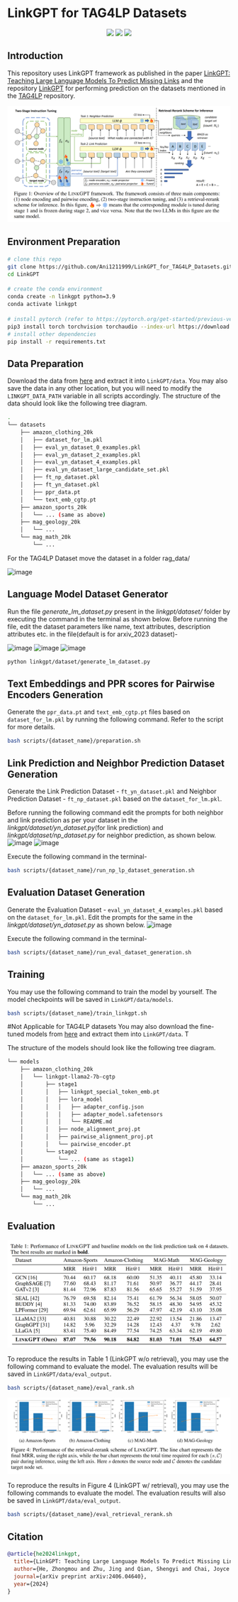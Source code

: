 # LinkGPT for TAG4LP Datasets


<p align="center">
    <a href="https://arxiv.org/abs/2406.04640" alt="arXiv">
        <img src="https://img.shields.io/badge/arXiv-2406.04640-b31b1b.svg?logo=arxiv&logoColor=fff" /></a>
    <a href="https://drive.google.com/file/d/1-_57MT-Mtp_oYnqSc0Kos7BpDBAyPuy5/view?usp=drive_link" alt="GoogleDrive Datasets">
        <img src="https://img.shields.io/badge/GoogleDrive-Datasets-4285F4?logo=googledrive&logoColor=fff" /></a>
    <a href="https://drive.google.com/file/d/17h3ToYyZFp9dcQ9FJjLL6KT-KvrN1BpH/view?usp=sharing" alt="GoogleDrive Models">
        <img src="https://img.shields.io/badge/GoogleDrive-Models-4285F4?logo=googledrive&logoColor=fff" /></a>
</p>

## Introduction

This repository uses LinkGPT framework as published in the paper [LinkGPT: Teaching Large Language Models To Predict Missing Links]( https://arxiv.org/abs/2406.04640 ) and the repository [LinkGPT](https://github.com/twelfth-star/LinkGPT) for performing prediction on the datasets mentioned in the [TAG4LP](https://github.com/ChenS676/TAG4LP) repository.


![Architecture of LinkGPT](assets/arch.png)

## Environment Preparation

```bash
# clone this repo
git clone https://github.com/Ani1211999/LinkGPT_for_TAG4LP_Datasets.git
cd LinkGPT

# create the conda environment
conda create -n linkgpt python=3.9
conda activate linkgpt

# install pytorch (refer to https://pytorch.org/get-started/previous-versions/ for other cuda versions)
pip3 install torch torchvision torchaudio --index-url https://download.pytorch.org/whl/cu118
# install other dependencies
pip install -r requirements.txt
```

## Data Preparation

Download the data from [here](https://drive.google.com/file/d/1-_57MT-Mtp_oYnqSc0Kos7BpDBAyPuy5/view?usp=drive_link) and extract it into `LinkGPT/data`. You may also save the data in any other location, but you will need to modify the `LINKGPT_DATA_PATH` variable in all scripts accordingly. The structure of the data should look like the following tree diagram.

```bash
.
└── datasets
    ├── amazon_clothing_20k
    │   ├── dataset_for_lm.pkl
    │   ├── eval_yn_dataset_0_examples.pkl
    │   ├── eval_yn_dataset_2_examples.pkl
    │   ├── eval_yn_dataset_4_examples.pkl
    │   ├── eval_yn_dataset_large_candidate_set.pkl
    │   ├── ft_np_dataset.pkl
    │   ├── ft_yn_dataset.pkl
    │   ├── ppr_data.pt
    │   └── text_emb_cgtp.pt
    ├── amazon_sports_20k
    │   └── ... (same as above)
    ├── mag_geology_20k
    │   └── ...
    └── mag_math_20k
        └── ...

```
For the TAG4LP Dataset move the dataset in a folder rag_data/ 

![image](https://github.com/user-attachments/assets/6a372dde-0a82-4311-9b03-7978210509b6)

## Language Model Dataset Generator
Run the file _generate_lm_dataset.py_ present in the _linkgpt/dataset/_ folder by executing the command in the terminal as shown below.
Before running the file, edit the dataset parameters like name, text attributes, description attributes etc. in the file(default is for arxiv_2023 dataset)-

![image](https://github.com/user-attachments/assets/43cc433d-8f1c-4081-8578-c55aab417299)
![image](https://github.com/user-attachments/assets/cdd4ded3-8b0f-4401-9d55-5a25b7f0c90f)
![image](https://github.com/user-attachments/assets/52516819-da14-4554-9be2-ac66c4e03d00)

```bash
python linkgpt/dataset/generate_lm_dataset.py
```
## Text Embeddings and PPR scores for Pairwise Encoders Generation
Generate the `ppr_data.pt` and `text_emb_cgtp.pt` files based on `dataset_for_lm.pkl` by running the following command. Refer to the script for more details.

```bash
bash scripts/{dataset_name}/preparation.sh
```

## Link Prediction and Neighbor Prediction Dataset Generation
Generate the Link Prediction Dataset - `ft_yn_dataset.pkl` and  Neighbor Prediction Dataset - `ft_np_dataset.pkl` based on the `dataset_for_lm.pkl`.

Before running the following command edit the prompts for both neighbor and link prediction as per your dataset in the _linkgpt/dataset/yn_dataset.py_(for link prediction) and _linkgpt/dataset/np_dataset.py_ for neighbor prediction, as shown below.
![image](https://github.com/user-attachments/assets/49e8fd48-6094-4db5-a84c-867119907db5)
![image](https://github.com/user-attachments/assets/3eed3246-6658-4067-8a20-9ddc572771ea)

Execute the following command in the terminal-

```bash
bash scripts/{dataset_name}/run_np_lp_dataset_generation.sh
```

## Evaluation Dataset Generation
Generate the Evaluation Dataset - `eval_yn_dataset_4_examples.pkl`  based on the `dataset_for_lm.pkl`. Edit the prompts for the same in the  _linkgpt/dataset/yn_dataset.py_ as shown below.
![image](https://github.com/user-attachments/assets/aaf748f0-a7db-4bb9-9c61-361562ef5a87)

Execute the following command in the terminal-

```bash
bash scripts/{dataset_name}/run_eval_dataset_generation.sh
```

## Training

You may use the following command to train the model by yourself. The model checkpoints will be saved in `LinkGPT/data/models`.

```bash
bash scripts/{dataset_name}/train_linkgpt.sh
```

#Not Applicable for TAG4LP datasets
You may also download the fine-tuned models from [here](https://drive.google.com/file/d/17h3ToYyZFp9dcQ9FJjLL6KT-KvrN1BpH/view?usp=sharing
) and extract them into `LinkGPT/data`. T

The structure of the models should look like the following tree diagram.

```bash
└── models
    ├── amazon_clothing_20k
    │   └── linkgpt-llama2-7b-cgtp
    │       ├── stage1
    │       │   ├── linkgpt_special_token_emb.pt
    │       │   ├── lora_model
    │       │   │   ├── adapter_config.json
    │       │   │   ├── adapter_model.safetensors
    │       │   │   └── README.md
    │       │   ├── node_alignment_proj.pt
    │       │   ├── pairwise_alignment_proj.pt
    │       │   └── pairwise_encoder.pt
    │       └── stage2
    │           └── ... (same as stage1)
    ├── amazon_sports_20k
    │   └── ... (same as above)
    ├── mag_geology_20k
    │   └── ...
    └── mag_math_20k
        └── ...
```

## Evaluation

![Table 1](assets/table1.png)

To reproduce the results in Table 1 (LinkGPT w/o retrieval), you may use the following command to evaluate the model. The evaluation results will be saved in `LinkGPT/data/eval_output`.
 
```bash
bash scripts/{dataset_name}/eval_rank.sh
```

![Figure 4](assets/figure4.png)

To reproduce the results in Figure 4 (LinkGPT w/ retrieval), you may use the following commands to evaluate the model. The evaluation results will also be saved in `LinkGPT/data/eval_output`.

```bash
bash scripts/{dataset_name}/eval_retrieval_rerank.sh
```

## Citation

```bibtex
@article{he2024linkgpt,
  title={LinkGPT: Teaching Large Language Models To Predict Missing Links},
  author={He, Zhongmou and Zhu, Jing and Qian, Shengyi and Chai, Joyce and Koutra, Danai},
  journal={arXiv preprint arXiv:2406.04640},
  year={2024}
}
```
